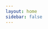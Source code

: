 ```yaml
---
layout: home
sidebar: false
---
```


<script setup>
import Home from '@theme/home/Home-EN.vue'

</script>

<Home />

<!-- <HomeTeam /> -->
